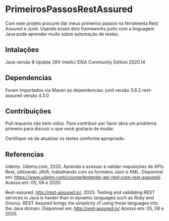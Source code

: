 # PrimeirosPassosRestAssured

Com este projeto procurei dar meus primeiros passos na ferramenta Rest Assured e Junit. Usando esses dois frameworks junto com a linguagem Java pode aprender muito sobre automação de testes.

## Intalações
Java versão 8 Update 261r
IntelliJ IDEA Community Edition 2020.14


## Dependencias
Foram Importados via Maven as dependencias:
junit versão 3.8.2
rest-assured versão	4.3.0

## Contribuições
Pull requests são bem vidos. Para contribuir por favor abra um problema primeiro para discutir o que você gostaria de mudar.

Certifique-se de atualizar os testes conforme apropriado.

## Referencias
Udemy. Udemy.com, 2020. Aprenda a acessar e validar requisições de APIs Rest, utilizando JAVA, trabalhando com os formatos Json e XML. Disponível em: https://www.udemy.com/course/testando-api-rest-com-rest-assured/. Acesso em: 05, 08 e 2020.

Rest-assured. http://rest-assured.io/, 2020. Testing and validating REST services in Java is harder than in dynamic languages such as Ruby and Groovy. REST Assured brings the simplicity of using these languages into the Java domain. Disponível em: http://rest-assured.io/ Acesso em: 05, 08 e 2020.


